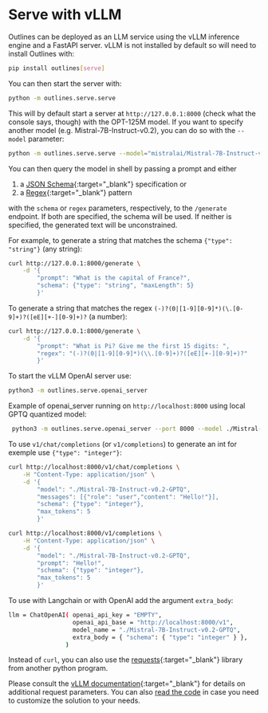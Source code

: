 # Serve with vLLM

Outlines can be deployed as an LLM service using the vLLM inference engine and a FastAPI server. vLLM is not installed by default so will need to install Outlines with:

```bash
pip install outlines[serve]
```

You can then start the server with:

```bash
python -m outlines.serve.serve
```

This will by default start a server at `http://127.0.0.1:8000` (check what the console says, though) with the OPT-125M model. If you want to specify another model (e.g. Mistral-7B-Instruct-v0.2), you can do so with the `--model` parameter:

```bash
python -m outlines.serve.serve --model="mistralai/Mistral-7B-Instruct-v0.2"
```

You can then query the model in shell by passing a prompt and either

1. a [JSON Schema][jsonschema]{:target="_blank"} specification or
2. a [Regex][regex]{:target="_blank"} pattern

with the `schema` or `regex` parameters, respectively, to the `/generate` endpoint. If both are specified, the schema will be used. If neither is specified, the generated text will be unconstrained.

For example, to generate a string that matches the schema `{"type": "string"}` (any string):

```bash
curl http://127.0.0.1:8000/generate \
    -d '{
        "prompt": "What is the capital of France?",
        "schema": {"type": "string", "maxLength": 5}
        }'
```

To generate a string that matches the regex `(-)?(0|[1-9][0-9]*)(\.[0-9]+)?([eE][+-][0-9]+)?` (a number):

```bash
curl http://127.0.0.1:8000/generate \
    -d '{
        "prompt": "What is Pi? Give me the first 15 digits: ",
        "regex": "(-)?(0|[1-9][0-9]*)(\\.[0-9]+)?([eE][+-][0-9]+)?"
        }'
```

To start the vLLM OpenAI server use:

```bash
python3 -m outlines.serve.openai_server
```

Example of openai_server running on `http://localhost:8000` using local GPTQ quantized model:

```bash
 python3 -m outlines.serve.openai_server --port 8000 --model ./Mistral-7B-Instruct-v0.2-GPTQ --dtype float16
```

To use `v1/chat/completions` (or `v1/completions`) to generate an int for exemple use `{"type": "integer"}`:

```bash
curl http://localhost:8000/v1/chat/completions \
    -H "Content-Type: application/json" \
    -d '{
        "model": "./Mistral-7B-Instruct-v0.2-GPTQ",
        "messages": [{"role": "user","content": "Hello!"}],
        "schema": {"type": "integer"},
        "max_tokens": 5
        }'
```
```bash
curl http://localhost:8000/v1/completions \
    -H "Content-Type: application/json" \
    -d '{
        "model": "./Mistral-7B-Instruct-v0.2-GPTQ",
        "prompt": "Hello!",
        "schema": {"type": "integer"},
        "max_tokens": 5
        }'
```
To use with Langchain or with OpenAI add the argument `extra_body`:

```bash
llm = ChatOpenAI( openai_api_key = "EMPTY",
                  openai_api_base = "http://localhost:8000/v1",
                  model_name = "./Mistral-7B-Instruct-v0.2-GPTQ",
                  extra_body = { "schema": { "type": "integer" } },
                )
```

Instead of `curl`, you can also use the [requests][requests]{:target="_blank"} library from another python program.

Please consult the [vLLM documentation][vllm]{:target="_blank"} for details on additional request parameters. You can also [read the code](https://github.com/outlines-dev/outlines/blob/main/outlines/serve/serve.py) in case you need to customize the solution to your needs.

[requests]: https://requests.readthedocs.io/en/latest/
[vllm]: https://docs.vllm.ai/en/latest/index.html
[jsonschema]: https://json-schema.org/learn/getting-started-step-by-step
[regex]: https://www.regular-expressions.info/tutorial.html
